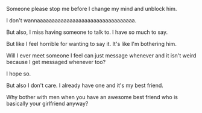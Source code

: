 Someone please stop me before I change my mind and unblock him.

I don't wannaaaaaaaaaaaaaaaaaaaaaaaaaaaaaaaaa.

But also, I miss having someone to talk to. I have so much to say.

But like I feel horrible for wanting to say it. It's like I'm bothering him.

Will I ever meet someone I feel can just message whenever and it isn't weird because I get messaged whenever too?

I hope so.

But also I don't care. I already have one and it's my best friend.

Why bother with men when you have an awesome best friend who is basically your girlfriend anyway?

